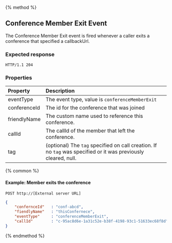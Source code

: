 {% method %}
## Conference Member Exit Event
The Conference Member Exit event is fired whenever a caller exits a conference that specified a callbackUrl.  
### Expected response
```http
HTTP/1.1 204
```

### Properties

| Property     | Description                                                                                                     |
|:----------   |:----------------------------------------------------------------------------------------------------------------|
| eventType    | The event type, value is `conferenceMemberExit`                                                                 |
| conferenceId | The id for the conference that was joined                                                                       |
| friendlyName | The custom name used to reference this conference.                                                              |
| callId       | The callId of the member that left the conference.                                                              |
| tag          | (optional) The `tag`  specified on call creation. If no `tag` was specified or it was previously cleared, null. |

{% common %}

#### Example: Member exits the conference

```
POST http://[External server URL]
```

```json
{
    "confernceId"   : "conf-abcd",
    "fiendlyName"   : "thisConfernece",
    "eventType"     : "conferenceMemberExit",                                                                                                                                                                                                                                                    
    "callId"        : "c-95ac8d6e-1a31c52e-b38f-4198-93c1-51633ec68f8d"   
}
```

{% endmethod %}
